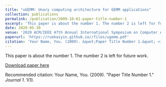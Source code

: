 ```yaml
---
title: "uGEMM: Unary computing architecture for GEMM applications"
collection: publications
permalink: /publication/2009-10-01-paper-title-number-1
excerpt: 'This paper is about the number 1. The number 2 is left for future work.'
date: 2020-05-30
venue: '2020 ACM/IEEE 47th Annual International Symposium on Computer Architecture (ISCA)'
paperurl: 'https://ruokaiyin.github.io//files/ugemm.pdf'
citation: 'Your Name, You. (2009). &quot;Paper Title Number 1.&quot; <i>Journal 1</i>. 1(1).'
---
```

This paper is about the number 1. The number 2 is left for future work.

[Download paper here](https://ruokaiyin.github.io//files/ugemm.pdf)

Recommended citation: Your Name, You. (2009). "Paper Title Number 1." <i>Journal 1</i>. 1(1).